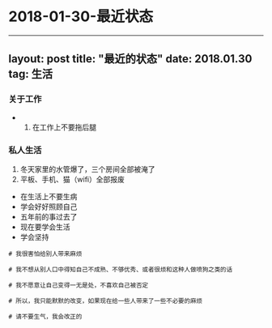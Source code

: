 # 2018-01-30-最近状态

---
layout: post
title: "最近的状态"
date: 2018.01.30
tag: 生活
---  

### 关于工作
- 1. 在工作上不要拖后腿


### 私人生活
1. 冬天家里的水管爆了，三个房间全部被淹了
2. 平板、手机、猫（wifi）全部报废
-  在生活上不要生病
-  学会好好照顾自己
-  五年前的事过去了
-  现在要学会生活
-  学会坚持


```
# 我很害怕给别人带来麻烦

# 我不想从别人口中得知自己不成熟、不够优秀、或者很烦和这种人做喷狗之类的话

# 我不愿意让自己变得一无是处，不喜欢自己被否定

# 所以，我只能默默的改变，如果现在给一些人带来了一些不必要的麻烦

# 请不要生气，我会改正的
```

